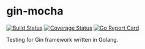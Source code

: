 # gin-mocha

[![Build Status](https://travis-ci.org/appleboy/gin-mocha.svg?branch=master)](https://travis-ci.org/appleboy/gin-mocha) [![Coverage Status](https://coveralls.io/repos/github/appleboy/gin-mocha/badge.svg?branch=master)](https://coveralls.io/github/appleboy/gin-mocha?branch=master) [![Go Report Card](https://goreportcard.com/badge/github.com/appleboy/gin-mocha)](https://goreportcard.com/report/github.com/appleboy/gin-mocha)

Testing for Gin framework written in Golang.

